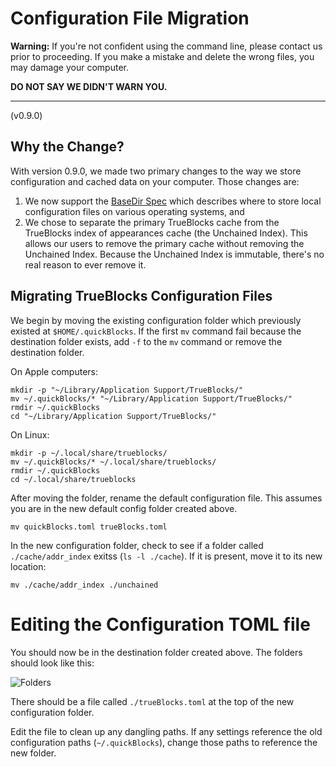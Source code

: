 # Configuration File Migration

**Warning:** If you're not confident using the command line, please contact us prior to proceeding. If you make a mistake and delete the wrong files, you may damage your computer.

**DO NOT SAY WE DIDN'T WARN YOU.**

---

(v0.9.0)

## Why the Change?

With version 0.9.0, we made two primary changes to the way we store configuration and cached data on your computer. Those changes are:

1. We now support the [BaseDir Spec](https://specifications.freedesktop.org/basedir-spec/basedir-spec-latest.html) which describes where to store local configuration files on various operating systems, and
2. We chose to separate the primary TrueBlocks cache from the TrueBlocks index of appearances cache (the Unchained Index). This allows our users to remove the primary cache without removing the Unchained Index. Because the Unchained Index is immutable, there's no real reason to ever remove it.

## Migrating TrueBlocks Configuration Files

We begin by moving the existing configuration folder which previously existed at `$HOME/.quickBlocks`. If the first `mv` command fail because the destination folder exists, add `-f` to the `mv` command or remove the destination folder.

On Apple computers:

```[bash]
mkdir -p "~/Library/Application Support/TrueBlocks/"
mv ~/.quickBlocks/* "~/Library/Application Support/TrueBlocks/"
rmdir ~/.quickBlocks
cd "~/Library/Application Support/TrueBlocks/"
```

On Linux:

```[bash]
mkdir -p ~/.local/share/trueblocks/
mv ~/.quickBlocks/* ~/.local/share/trueblocks/
rmdir ~/.quickBlocks
cd ~/.local/share/trueblocks
```

After moving the folder, rename the default configuration file. This assumes you are in the new default config folder created above.

```[bash]
mv quickBlocks.toml trueBlocks.toml
```

In the new configuration folder, check to see if a folder called `./cache/addr_index` exitss (`ls -l ./cache`). If it is present, move it to its new location:

```[bash]
mv ./cache/addr_index ./unchained
```

# Editing the Configuration TOML file

You should now be in the destination folder created above. The folders should look like this:

![Folders](https://github.com/TrueBlocks/trueblocks-core/blob/new-default-dir/src/other/migrations/folders.png?s=200)

There should be a file called `./trueBlocks.toml` at the top of the new configuration folder.

Edit the file to clean up any dangling paths. If any settings reference the old configuration paths (`~/.quickBlocks`), change those paths to reference the new folder.
